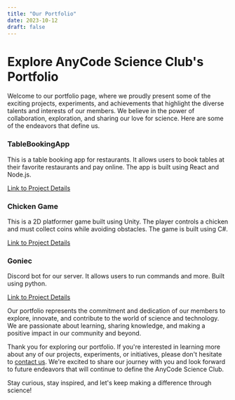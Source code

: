 ```yaml
---
title: "Our Portfolio"
date: 2023-10-12
draft: false
---
```


# Explore AnyCode Science Club's Portfolio

Welcome to our portfolio page, where we proudly present some of the exciting projects, experiments, and achievements that highlight the diverse talents and interests of our members. We believe in the power of collaboration, exploration, and sharing our love for science. Here are some of the endeavors that define us.

### TableBookingApp

This is a table booking app for restaurants. It allows users to book tables at their favorite restaurants and pay online. The app is built using React and Node.js.

[Link to Project Details](https://github.com/anycode-pk/TableBooking)

### Chicken Game

This is a 2D platformer game built using Unity. The player controls a chicken and must collect coins while avoiding obstacles. The game is built using C#.

[Link to Project Details](https://github.com/anycode-pk/ChickenGame)

### Goniec

Discord bot for our server. It allows users to run commands and more. Built using python.

[Link to Project Details](https://github.com/anycode-pk/Goniec)

Our portfolio represents the commitment and dedication of our members to explore, innovate, and contribute to the world of science and technology. We are passionate about learning, sharing knowledge, and making a positive impact in our community and beyond.

Thank you for exploring our portfolio. If you're interested in learning more about any of our projects, experiments, or initiatives, please don't hesitate to [contact us](https://anycode-pk.github.io/contact/). We're excited to share our journey with you and look forward to future endeavors that will continue to define the AnyCode Science Club.

Stay curious, stay inspired, and let's keep making a difference through science!
